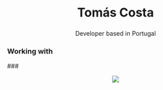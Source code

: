 ###

<h1 align="center">Tomás Costa</h1>

###

<p align="center">Developer based in Portugal</p>

###
<h3 align="left">Working with</h3>
###

<p align="center">
  <a href="https://skillicons.dev">
    <img src="https://skillicons.dev/icons?i=html,css,js,ts,react,nextjs,express,mongodb,java,postgres,figma,git" />
  </a>
</p>
